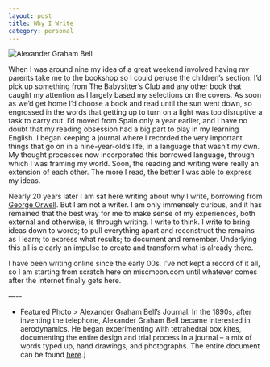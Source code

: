 ```yaml
---
layout: post
title: Why I Write
category: personal
---
```


![Alexander Graham Bell](miscmoon.github.io/assets/img/agb.png)

When I was around nine my idea of a great weekend involved having my parents take me to the bookshop so I could peruse the children’s section. I’d pick up something from The Babysitter’s Club and any other book that caught my attention as I largely based my selections on the covers. As soon as we’d get home I’d choose a book and read until the sun went down, so engrossed in the words that getting up to turn on a light was too disruptive a task to carry out. I’d moved from Spain only a year earlier, and I have no doubt that my reading obsession had a big part to play in my learning English. I began keeping a journal where I recorded the very important things that go on in a nine-year-old’s life, in a language that wasn’t my own. My thought processes now incorporated this borrowed language, through which I was framing my world. Soon, the reading and writing were really an extension of each other. The more I read, the better I was able to express my ideas.

Nearly 20 years later I am sat here writing about why I write, borrowing from [George Orwell](http://orwell.ru/library/essays/wiw/english/e_wiw). But I am not a writer. I am only immensely curious, and it has remained that the best way for me to make sense of my experiences, both external and otherwise, is through writing. I write to think. I write to bring ideas down to words; to pull everything apart and reconstruct the remains as I learn; to express what results; to document and remember. Underlying this all is clearly an impulse to create and transform what is already there.

I have been writing online since the early 00s. I’ve not kept a record of it all, so I am starting from scratch here on miscmoon.com until whatever comes after the internet finally gets here.

—--
* Featured Photo > Alexander Graham Bell’s Journal. In the 1890s, after inventing the telephone, Alexander Graham Bell became interested in aerodynamics. He began experimenting with tetrahedral box kites, documenting the entire design and trial process in a journal – a mix of words typed up, hand drawings, and photographs. The entire document can be found [here](https://www.loc.gov/resource/magbell.21700201).]
